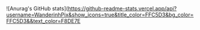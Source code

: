 ![Anurag's GitHub stats](https://github-readme-stats.vercel.app/api?username=WanderinhPix&show_icons=true&title_color=FFC5D3&bg_color=FFC5D3&&text_color=F8DE7E
